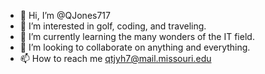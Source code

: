 - 👋 Hi, I’m @QJones717
- 👀 I’m interested in golf, coding, and traveling.
- 🌱 I’m currently learning the many wonders of the IT field.
- 💞️ I’m looking to collaborate on anything and everything.
- 📫 How to reach me qtjyh7@mail.missouri.edu

<!---
QJones717/QJones717 is a ✨ special ✨ repository because its `README.md` (this file) appears on your GitHub profile.
You can click the Preview link to take a look at your changes.
--->
